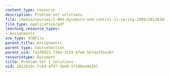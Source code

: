 ```yaml
---
content_type: resource
description: Problem set solutions.
file: /media/courses/2-004-dynamics-and-control-ii-spring-2008/2812610c7c0def473be9572d6ea9d2b7_ps1soln.pdf
file_type: application/pdf
learning_resource_types:
- Assignments
ocw_type: OCWFile
parent_title: Assignments
parent_type: CourseSection
parent_uid: fa2f0923-739a-3c19-bfe6-5b7da391e2b7
resourcetype: Document
title: Problem Set 1 Solutions
uid: 2812610c-7c0d-ef47-3be9-572d6ea9d2b7
---
```

